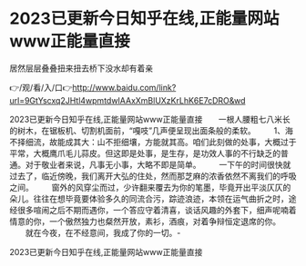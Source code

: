 # 2023已更新今日知乎在线,正能量网站www正能量直接
居然层层叠叠扭来扭去桥下没水却有着亲

👉/观/看/入/口👉http://www.baidu.com/link?url=9GtYscxq2JHtl4wpmtdwIAAxXmBlUXzKrLhK6E7cDRO&wd

2023已更新今日知乎在线,正能量网站www正能量直接　　一根人腰粗七八米长的树木，在锯板机、切割机面前，“嘎吱”几声便呈现出面条般的柔软。
　　1、海不择细流，故能成其大：山不拒细壤，方能就其高。咱们此刻做的处事，大概过于平常，大概鹰爪毛儿蒜皮。但这即是处事，是生存，是功效人事的不行缺乏的普通。对于敬业者来说，凡事无小事，大略不即是简单。
　　一下午的时间很快就过去了，临近傍晚，我们离开大弘的住处，然而那芝麻的浓香依然不离我们的呼吸之间。
　　窗外的风穿尘而过，少许翻来覆去为你的笔墨，毕竟开出平淡仄仄的朵儿。往往在想毕竟要体验多久的同流合污，踪迹浪迹，本领在运气曲折之时，途经很多喧闹之后不期而遇你，一个答应守着清喜，谈话风趣的外套下，细声呢喃着情意的你，一个傲然独力也粲然开放，素衫，酒痕，对着争辩恒定退席的你。
　　就在今夜，在不经意间，我成了你的一切。-

2023已更新今日知乎在线,正能量网站www正能量直接
